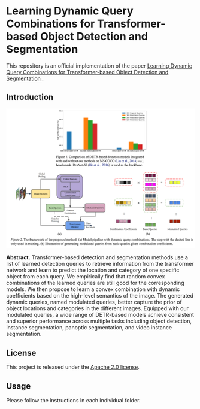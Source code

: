 # Learning Dynamic Query Combinations for Transformer-based Object Detection and Segmentation

This repository is an official implementation of the paper [Learning Dynamic Query Combinations for Transformer-based Object Detection and Segmentation
](https://openreview.net/forum?id=FI5IysDR8pG).


## Introduction

<img src="./figs/figure.png" width="1200">
<!--![](/figs/figure.png){width="800" style="display: block; margin: 0 auto" }-->
 


**Abstract.** Transformer-based detection and segmentation methods use a list of learned detection queries to retrieve information from the transformer network and learn to predict the location and category of one specific object from each query. We empirically find that random convex combinations of the learned queries are still good for the corresponding models. We then propose to learn a convex combination with dynamic coefficients based on the high-level semantics of the image. The generated dynamic queries, named modulated queries, better capture the prior of object locations and categories in the different images. Equipped with our modulated queries, a wide range of DETR-based models achieve consistent and superior performance across multiple tasks including object detection, instance segmentation, panoptic segmentation, and video instance segmentation.

## License

This project is released under the [Apache 2.0 license](./LICENSE).


## Usage

Please follow the instructions in each individual folder.
